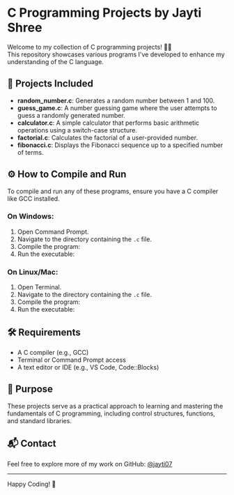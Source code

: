 # C Programming Projects by Jayti Shree

Welcome to my collection of C programming projects! 👩‍💻  
This repository showcases various programs I've developed to enhance my understanding of the C language.

## 📁 Projects Included

- **random_number.c**: Generates a random number between 1 and 100.
- **guess_game.c**: A number guessing game where the user attempts to guess a randomly generated number.
- **calculator.c**: A simple calculator that performs basic arithmetic operations using a switch-case structure.
- **factorial.c**: Calculates the factorial of a user-provided number.
- **fibonacci.c**: Displays the Fibonacci sequence up to a specified number of terms.

## ⚙️ How to Compile and Run

To compile and run any of these programs, ensure you have a C compiler like GCC installed.

### On Windows:

1. Open Command Prompt.
2. Navigate to the directory containing the `.c` file.
3. Compile the program:
4. Run the executable:

### On Linux/Mac:

1. Open Terminal.
2. Navigate to the directory containing the `.c` file.
3. Compile the program:
4. Run the executable:

## 🛠 Requirements

- A C compiler (e.g., GCC)
- Terminal or Command Prompt access
- A text editor or IDE (e.g., VS Code, Code::Blocks)

## 🎯 Purpose

These projects serve as a practical approach to learning and mastering the fundamentals of C programming, including control structures, functions, and standard libraries.

## 📬 Contact

Feel free to explore more of my work on GitHub: [@jayti07](https://github.com/jayti07)

---

Happy Coding! 🚀
